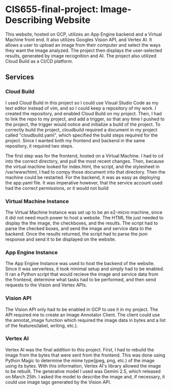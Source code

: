# CIS655-final-project: Image-Describing Website

This website, hosted on GCP, utilizes an App Engine backend and a Virtual Machine front end.  It also utilizes Googles Vision API, and Vertex AI.  It allows a user to upload an image from their computer and select the ways they want the image analyzed.  The project then displays the user-selected results, generated by image recognition and AI.  The project also utilized Cloud Build as a CI/CD platform.

## Services
### Cloud Build
I used Cloud Build in this project so I could use Visual Studio Code as my text editor instead of vim, and so I could keep a repository of my work.  I created the repository, and enabled Cloud Build on my project.  Then, I had to link the repo to my project, and add a trigger, so that any time I pushed to the project, the trigger would notice and initialize a build of the project.  To correctly build the project, cloudbuild required a document in my project called "cloudbuild.yaml", which specified the build steps required for the project.  Since I wanted both my frontend and backend in the same repository, it required two steps. 

The first step was for the frontend, hosted on a Virtual Machine.  I had to cd into the correct directory, and pull the most recent changes.  Then, because the virtual machine looked for index.html, the script, and the stylesheet in /var/www/html, I had to compy those document into that directory.  Then the machine could be restarted. For the backend, it was as easy as deploying the app.yaml file.  It was imperative however, that the service account used had the correct permissions, or it would not build

### Virtual Machine Instance
The Virtual Machine Instance was set up to be an e2-micro machine, since it did not need much power to host a website.  The HTML file just needed to display the the image, the checkboxes, and the results.  The script had to parse the checked boxes, and send the image and service data to the backend.  Once the results returned, the script had to parse the json response and send it to be displayed on the website.

### App Engine Instance
The App Engine Instance was used to host the backend of the website.  Since it was serverless, it took minimal setup and simply had to be enabled.  It ran a Python script that would recieve the image and service data from the frontend, determine what tasks had to be performed, and then send requests to the Vision and Vertex APIs.

### Vision API
The Vision API only had to be enabled in GCP to use it in my project.  The API required me to create an Image Annotator Client.  The client could use the annotat_image function which required the image data in bytes and a list of the features(label, writing, etc.).

### Vertex AI
Vertex AI was the final addition to this project.  First, I had to rebuild the image from the bytes that were sent from the frontend.  This was done using Python Magic to determine the mime type(jpeg, png, etc.) of the image using its bytes.  With this information, Vertex AI's library allowed the image to be rebuilt.  The generative model I used was Gemini 2.5, which released on March 25th.  I asked the model to describe the image and, if necessary, it could use image tags generated by the Vision API.
